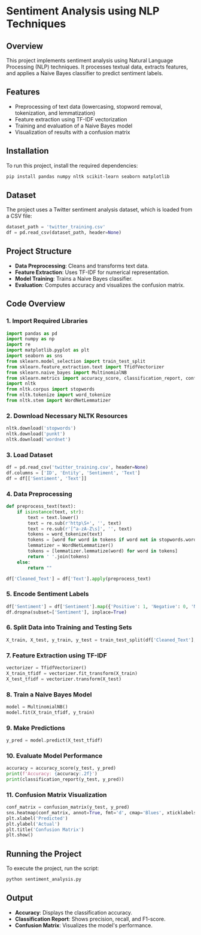 # Sentiment Analysis using NLP Techniques

## Overview
This project implements sentiment analysis using Natural Language Processing (NLP) techniques. It processes textual data, extracts features, and applies a Naive Bayes classifier to predict sentiment labels.

## Features
- Preprocessing of text data (lowercasing, stopword removal, tokenization, and lemmatization)
- Feature extraction using TF-IDF vectorization
- Training and evaluation of a Naive Bayes model
- Visualization of results with a confusion matrix

## Installation
To run this project, install the required dependencies:
```bash
pip install pandas numpy nltk scikit-learn seaborn matplotlib
```

## Dataset
The project uses a Twitter sentiment analysis dataset, which is loaded from a CSV file:
```python
dataset_path = 'twitter_training.csv'
df = pd.read_csv(dataset_path, header=None)
```

## Project Structure
- **Data Preprocessing**: Cleans and transforms text data.
- **Feature Extraction**: Uses TF-IDF for numerical representation.
- **Model Training**: Trains a Naive Bayes classifier.
- **Evaluation**: Computes accuracy and visualizes the confusion matrix.

## Code Overview

### 1. Import Required Libraries
```python
import pandas as pd
import numpy as np
import re
import matplotlib.pyplot as plt
import seaborn as sns
from sklearn.model_selection import train_test_split
from sklearn.feature_extraction.text import TfidfVectorizer
from sklearn.naive_bayes import MultinomialNB
from sklearn.metrics import accuracy_score, classification_report, confusion_matrix
import nltk
from nltk.corpus import stopwords
from nltk.tokenize import word_tokenize
from nltk.stem import WordNetLemmatizer
```

### 2. Download Necessary NLTK Resources
```python
nltk.download('stopwords')
nltk.download('punkt')
nltk.download('wordnet')
```

### 3. Load Dataset
```python
df = pd.read_csv('twitter_training.csv', header=None)
df.columns = ['ID', 'Entity', 'Sentiment', 'Text']
df = df[['Sentiment', 'Text']]
```

### 4. Data Preprocessing
```python
def preprocess_text(text):
    if isinstance(text, str):
        text = text.lower()
        text = re.sub(r'http\S+', '', text)
        text = re.sub(r'[^a-zA-Z\s]', '', text)
        tokens = word_tokenize(text)
        tokens = [word for word in tokens if word not in stopwords.words('english')]
        lemmatizer = WordNetLemmatizer()
        tokens = [lemmatizer.lemmatize(word) for word in tokens]
        return ' '.join(tokens)
    else:
        return ""

df['Cleaned_Text'] = df['Text'].apply(preprocess_text)
```

### 5. Encode Sentiment Labels
```python
df['Sentiment'] = df['Sentiment'].map({'Positive': 1, 'Negative': 0, 'Neutral': 2})
df.dropna(subset=['Sentiment'], inplace=True)
```

### 6. Split Data into Training and Testing Sets
```python
X_train, X_test, y_train, y_test = train_test_split(df['Cleaned_Text'], df['Sentiment'], test_size=0.2, random_state=42)
```

### 7. Feature Extraction using TF-IDF
```python
vectorizer = TfidfVectorizer()
X_train_tfidf = vectorizer.fit_transform(X_train)
X_test_tfidf = vectorizer.transform(X_test)
```

### 8. Train a Naive Bayes Model
```python
model = MultinomialNB()
model.fit(X_train_tfidf, y_train)
```

### 9. Make Predictions
```python
y_pred = model.predict(X_test_tfidf)
```

### 10. Evaluate Model Performance
```python
accuracy = accuracy_score(y_test, y_pred)
print(f'Accuracy: {accuracy:.2f}')
print(classification_report(y_test, y_pred))
```

### 11. Confusion Matrix Visualization
```python
conf_matrix = confusion_matrix(y_test, y_pred)
sns.heatmap(conf_matrix, annot=True, fmt='d', cmap='Blues', xticklabels=['Negative', 'Positive', 'Neutral'], yticklabels=['Negative', 'Positive', 'Neutral'])
plt.xlabel('Predicted')
plt.ylabel('Actual')
plt.title('Confusion Matrix')
plt.show()
```

## Running the Project
To execute the project, run the script:
```bash
python sentiment_analysis.py
```

## Output
- **Accuracy**: Displays the classification accuracy.
- **Classification Report**: Shows precision, recall, and F1-score.
- **Confusion Matrix**: Visualizes the model's performance.
